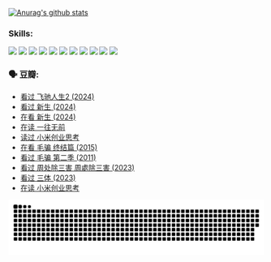 
[![Anurag's github stats](https://github-readme-stats.vercel.app/api?username=w940853815)](https://github.com/anuraghazra/github-readme-stats)

### Skills:

<code><img height="32" src="https://cdn.jsdelivr.net/npm/simple-icons@v5/icons/python.svg"></code>
<code><img height="32" src="https://cdn.jsdelivr.net/npm/simple-icons@v5/icons/javascript.svg"></code>
<code><img height="32" src="https://cdn.jsdelivr.net/npm/simple-icons@v5/icons/django.svg"></code>
<code><img height="32" src="https://cdn.jsdelivr.net/npm/simple-icons@v5/icons/flask.svg"></code>
<code><img height="32" src="https://cdn.jsdelivr.net/npm/simple-icons@v5/icons/vuetify.svg"></code>
<code><img height="32" src="https://cdn.jsdelivr.net/npm/simple-icons@v5/icons/git.svg"></code>
<code><img height="32" src="https://cdn.jsdelivr.net/npm/simple-icons@v5/icons/docker.svg"></code>
<code><img height="32" src="https://cdn.jsdelivr.net/npm/simple-icons@v5/icons/postgresql.svg"></code>
<code><img height="32" src="https://cdn.jsdelivr.net/npm/simple-icons@v5/icons/elasticsearch.svg"></code>
<code><img height="32" src="https://cdn.jsdelivr.net/npm/simple-icons@v5/icons/macos.svg"></code>
<code><img height="32" src="https://cdn.jsdelivr.net/npm/simple-icons@v5/icons/linux.svg"></code>

### 🗣 豆瓣:

<!-- DOUBAN-ACTIVITIES:START -->
- [看过 飞驰人生2‎ (2024)](https://www.douban.com/people/136069238/status/4616048805/?_i=16358721)
- [看过 新生‎ (2024)](https://www.douban.com/people/136069238/status/4612373431/?_i=16358721)
- [在看 新生‎ (2024)](https://www.douban.com/people/136069238/status/4607441062/?_i=16358721)
- [在读 一往无前](https://www.douban.com/people/136069238/status/4590507310/?_i=16358721)
- [读过 小米创业思考](https://www.douban.com/people/136069238/status/4590506983/?_i=16358721)
- [在看 毛骗 终结篇‎ (2015)](https://www.douban.com/people/136069238/status/4581971924/?_i=16358721)
- [看过 毛骗 第二季‎ (2011)](https://www.douban.com/people/136069238/status/4581971810/?_i=16358721)
- [看过 周处除三害 周處除三害‎ (2023)](https://www.douban.com/people/136069238/status/4575646701/?_i=16358721)
- [看过 三体‎ (2023)](https://www.douban.com/people/136069238/status/4574263039/?_i=16358721)
- [在读 小米创业思考](https://www.douban.com/people/136069238/status/4572047905/?_i=16358721)
<!-- DOUBAN-ACTIVITIES:END -->


![Snake animation](https://raw.githubusercontent.com/w940853815/w940853815/output/github-contribution-grid-snake.svg)

<!--
**w940853815/w940853815** is a ✨ _special_ ✨ repository because its `README.md` (this file) appears on your GitHub profile.

Here are some ideas to get you started:

- 🔭 I’m currently working on ...
- 🌱 I’m currently learning ...
- 👯 I’m looking to collaborate on ...
- 🤔 I’m looking for help with ...
- 💬 Ask me about ...
- 📫 How to reach me: ...
- 😄 Pronouns: ...
- ⚡ Fun fact: ...
-->
